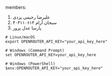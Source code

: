 
members:

1. علیرضا رحیمی یزدی
2. سبحان آرام ۴۰۳۱۱۰۶۱۴
3. پارسا عدل پرور

```
# Linux/macOS
export OPENROUTER_API_KEY="your_api_key_here"

# Windows (Command Prompt)
set OPENROUTER_API_KEY=your_api_key_here

# Windows (PowerShell)
$env:OPENROUTER_API_KEY="your_api_key_here"
```
